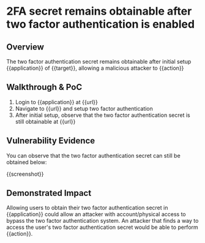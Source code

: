 # 2FA secret remains obtainable after two factor authentication is enabled
## Overview
<!--
Provide a 1-2 sentence description - see http://cveproject.github.io/docs/content/key-details-phrasing.pdf for tips

This format is a good guide:
[VULNTYPE] in [COMPONENT] in [APPLICATION] allows [ATTACKER] to [IMPACT] via [VECTOR]


-->
The two factor authentication secret remains obtainable after initial setup {{application}} of {{target}}, allowing a malicious attacker to {{action}}

## Walkthrough & PoC
<!--
Provide a step-by-step walkthrough on how to access the vulnerable injection point, and how to exploit the vulnerability.
Adding a dot-pointed walkthrough with relevant screenshots will speed triage time and result in faster rewards!

Example:

1. Login to in-scope asset at <www.inscope.com/login>
1. Browse to account page
1. Modify ID token to add single quote
1. View error which states 'SQL Syntax Error'
1. Replace ID value with `1' waitfor delay '00:00:10'; `
-->

1. Login to {{application}} at {{url}}
1. Navigate to {{url}} and setup two factor authentication
1. After initial setup, observe that the two factor authentication secret is still obtainable at {{url}}


## Vulnerability Evidence
<!--
Your submission MUST include evidence of the vulnerability and not be theoretical in nature.

For a two factor authentication secret that can still be obtained after initial setup, please include a screenshot showing the functionality to obtain the 2FA secret.
-->

You can observe that the two factor authentication secret can still be obtained below:

{{screenshot}}
## Demonstrated Impact
<!--
Envision how being able to obtain a two factor authentication secret after initial setup could be used in some impactful way. If a malicious action is possible, provide a full proof-of-concept here.
-->

Allowing users to obtain their two factor authentication secret in {{application}} could allow an attacker with account/physical access to bypass the two factor authentication system. An attacker that finds a way to access the user's two factor authentication secret would be able to perform {{action}}.
